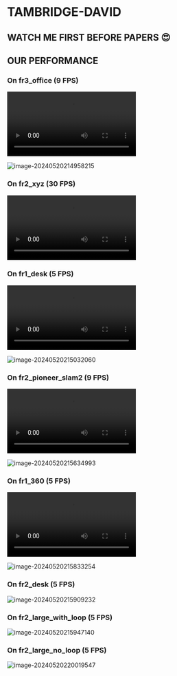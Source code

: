 # TAMBRIDGE-DAVID
## WATCH ME FIRST BEFORE PAPERS 😍



## OUR PERFORMANCE

### On fr3_office (9 FPS)

<video src="/Users/jiangpeifeng/Downloads/fr3_office.mov"></video>

![image-20240520214958215](/Users/jiangpeifeng/Documents/images/image-20240520214958215.png)

### On fr2_xyz (30 FPS)

<video src="/Users/jiangpeifeng/Downloads/fr2_xyz.mov"></video>

### On fr1_desk (5 FPS)

<video src="/Users/jiangpeifeng/Downloads/fr1_desk.mov"></video>

![image-20240520215032060](/Users/jiangpeifeng/Documents/images/image-20240520215032060.png)

### On fr2_pioneer_slam2 (9 FPS)

<video src="/Users/jiangpeifeng/Downloads/fr1_pioneer_slam2.mov"></video>

![image-20240520215634993](/Users/jiangpeifeng/Documents/images/image-20240520215634993.png)

### On fr1_360 (5 FPS)

<video src="/Users/jiangpeifeng/Downloads/fr1_360.mov"></video>

![image-20240520215833254](/Users/jiangpeifeng/Documents/images/image-20240520215833254.png)

### On fr2_desk (5 FPS)

![image-20240520215909232](/Users/jiangpeifeng/Documents/images/image-20240520215909232.png)

### On fr2_large_with_loop (5 FPS)

![image-20240520215947140](/Users/jiangpeifeng/Documents/images/image-20240520215947140.png)



### On fr2_large_no_loop (5 FPS)

![image-20240520220019547](/Users/jiangpeifeng/Documents/images/image-20240520220019547.png)
